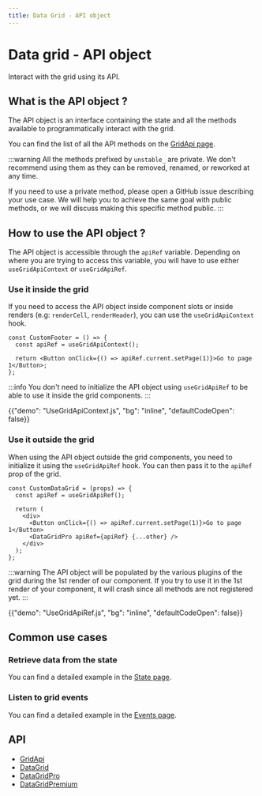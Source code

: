 ```yaml
---
title: Data Grid - API object
---
```


# Data grid - API object

<p class="description">Interact with the grid using its API.</p>

## What is the API object ?

The API object is an interface containing the state and all the methods available to programmatically interact with the grid.

You can find the list of all the API methods on the [GridApi page](/x/api/data-grid/grid-api/).

:::warning
All the methods prefixed by `unstable_` are private.
We don't recommend using them as they can be removed, renamed, or reworked at any time.

If you need to use a private method, please open a GitHub issue describing your use case.
We will help you to achieve the same goal with public methods, or we will discuss making this specific method public.
:::

## How to use the API object ?

The API object is accessible through the `apiRef` variable.
Depending on where you are trying to access this variable, you will have to use either `useGridApiContext` or `useGridApiRef`.

### Use it inside the grid

If you need to access the API object inside component slots or inside renders (e.g: `renderCell`, `renderHeader`),
you can use the `useGridApiContext` hook.

```tsx
const CustomFooter = () => {
  const apiRef = useGridApiContext();

  return <Button onClick={() => apiRef.current.setPage(1)}>Go to page 1</Button>;
};
```

:::info
You don't need to initialize the API object using `useGridApiRef` to be able to use it inside the grid components.
:::

{{"demo": "UseGridApiContext.js", "bg": "inline", "defaultCodeOpen": false}}

### Use it outside the grid [<span class="plan-pro"></span>](https://mui.com/store/items/mui-x-pro/)

When using the API object outside the grid components, you need to initialize it using the `useGridApiRef` hook.
You can then pass it to the `apiRef` prop of the grid.

```tsx
const CustomDataGrid = (props) => {
  const apiRef = useGridApiRef();

  return (
    <div>
      <Button onClick={() => apiRef.current.setPage(1)}>Go to page 1</Button>
      <DataGridPro apiRef={apiRef} {...other} />
    </div>
  );
};
```

:::warning
The API object will be populated by the various plugins of the grid during the 1st render of our component.
If you try to use it in the 1st render of your component, it will crash since all methods are not registered yet.
:::

{{"demo": "UseGridApiRef.js", "bg": "inline", "defaultCodeOpen": false}}

## Common use cases

### Retrieve data from the state

You can find a detailed example in the [State page](/x/react-data-grid/state/#access-the-state).

### Listen to grid events

You can find a detailed example in the [Events page](/x/react-data-grid/events/#subscribing-to-events).

## API

- [GridApi](/x/api/data-grid/grid-api/)
- [DataGrid](/x/api/data-grid/data-grid/)
- [DataGridPro](/x/api/data-grid/data-grid-pro/)
- [DataGridPremium](/x/api/data-grid/data-grid-premium/)
